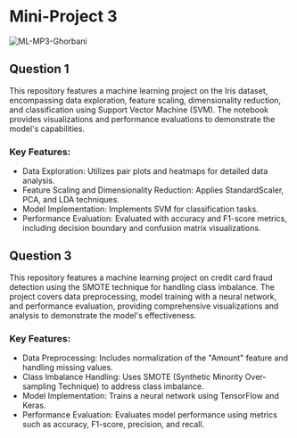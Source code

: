 # Mini-Project 3

![ML-MP3-Ghorbani](https://github.com/mmghorbani/KNTU-ML-Course-2024/assets/162275285/96a4992f-52d5-458c-8d05-3893b3c06fe7)


## Question 1
This repository features a machine learning project on the Iris dataset, encompassing data exploration, feature scaling, dimensionality reduction, and classification using Support Vector Machine (SVM). The notebook provides visualizations and performance evaluations to demonstrate the model's capabilities.

### Key Features:
- Data Exploration: Utilizes pair plots and heatmaps for detailed data analysis.
- Feature Scaling and Dimensionality Reduction: Applies StandardScaler, PCA, and LDA techniques.
- Model Implementation: Implements SVM for classification tasks.
- Performance Evaluation: Evaluated with accuracy and F1-score metrics, including decision boundary and confusion matrix visualizations.

## Question 3
This repository features a machine learning project on credit card fraud detection using the SMOTE technique for handling class imbalance. The project covers data preprocessing, model training with a neural network, and performance evaluation, providing comprehensive visualizations and analysis to demonstrate the model's effectiveness.

### Key Features:
- Data Preprocessing: Includes normalization of the "Amount" feature and handling missing values.
- Class Imbalance Handling: Uses SMOTE (Synthetic Minority Over-sampling Technique) to address class imbalance.
- Model Implementation: Trains a neural network using TensorFlow and Keras.
- Performance Evaluation: Evaluates model performance using metrics such as accuracy, F1-score, precision, and recall.

